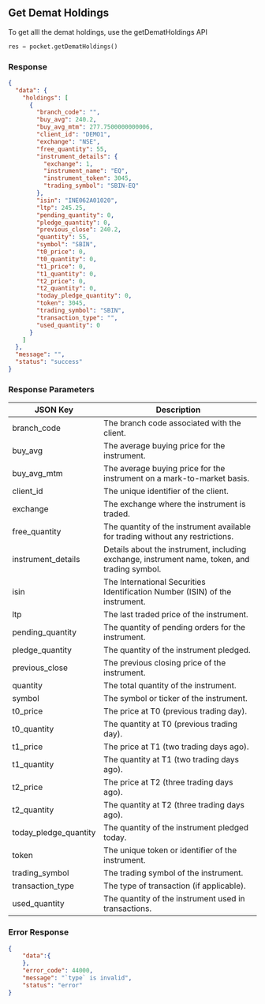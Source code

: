## Get Demat Holdings
To get alll the demat holdings, use the getDematHoldings API

```python
res = pocket.getDematHoldings()
```

### Response
```json
{
  "data": {
    "holdings": [
      {
        "branch_code": "",
        "buy_avg": 240.2,
        "buy_avg_mtm": 277.7500000000006,
        "client_id": "DEMO1",
        "exchange": "NSE",
        "free_quantity": 55,
        "instrument_details": {
          "exchange": 1,
          "instrument_name": "EQ",
          "instrument_token": 3045,
          "trading_symbol": "SBIN-EQ"
        },
        "isin": "INE062A01020",
        "ltp": 245.25,
        "pending_quantity": 0,
        "pledge_quantity": 0,
        "previous_close": 240.2,
        "quantity": 55,
        "symbol": "SBIN",
        "t0_price": 0,
        "t0_quantity": 0,
        "t1_price": 0,
        "t1_quantity": 0,
        "t2_price": 0,
        "t2_quantity": 0,
        "today_pledge_quantity": 0,
        "token": 3045,
        "trading_symbol": "SBIN",
        "transaction_type": "",
        "used_quantity": 0
      }
    ]
  },
  "message": "",
  "status": "success"
}
```

### Response Parameters

| JSON Key               | Description                                                                        |
|------------------------|------------------------------------------------------------------------------------|
| branch_code            | The branch code associated with the client.                                       |
| buy_avg                | The average buying price for the instrument.                                       |
| buy_avg_mtm            | The average buying price for the instrument on a mark-to-market basis.             |
| client_id              | The unique identifier of the client.                                               |
| exchange               | The exchange where the instrument is traded.                                       |
| free_quantity          | The quantity of the instrument available for trading without any restrictions.     |
| instrument_details     | Details about the instrument, including exchange, instrument name, token, and trading symbol. |
| isin                   | The International Securities Identification Number (ISIN) of the instrument.        |
| ltp                    | The last traded price of the instrument.                                           |
| pending_quantity       | The quantity of pending orders for the instrument.                                 |
| pledge_quantity        | The quantity of the instrument pledged.                                            |
| previous_close         | The previous closing price of the instrument.                                      |
| quantity               | The total quantity of the instrument.                                              |
| symbol                 | The symbol or ticker of the instrument.                                            |
| t0_price               | The price at T0 (previous trading day).                                           |
| t0_quantity            | The quantity at T0 (previous trading day).                                        |
| t1_price               | The price at T1 (two trading days ago).                                           |
| t1_quantity            | The quantity at T1 (two trading days ago).                                        |
| t2_price               | The price at T2 (three trading days ago).                                         |
| t2_quantity            | The quantity at T2 (three trading days ago).                                      |
| today_pledge_quantity  | The quantity of the instrument pledged today.                                     |
| token                  | The unique token or identifier of the instrument.                                  |
| trading_symbol         | The trading symbol of the instrument.                                              |
| transaction_type       | The type of transaction (if applicable).                                           |
| used_quantity          | The quantity of the instrument used in transactions.                               |





### Error Response
```json
{
    "data":{
    },
    "error_code": 44000,
    "message": "`type` is invalid",
    "status": "error"
}
```